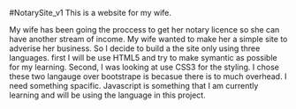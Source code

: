 #NotarySite_v1
This is a website for my wife.

My wife has been going the proccess to get her notary licence so she can have another stream of income. My wife wanted to make her a simple site to adverise her business. So I decide to build a the site only using three languages. first I will be use HTML5 and try to make symantic as possible for my learning. Second, I was looking at use CSS3 for the styling. I chose these two langauge over bootstrape is becasue there is to much overhead. I need something spacific. Javascript is something that I am currently learning and will be using the language in this project.